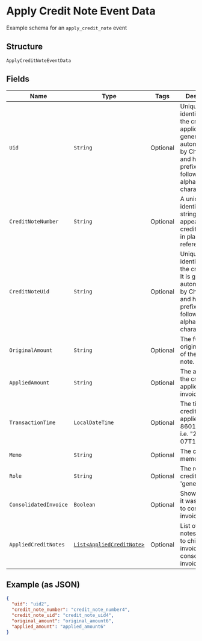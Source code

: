 
# Apply Credit Note Event Data

Example schema for an `apply_credit_note` event

## Structure

`ApplyCreditNoteEventData`

## Fields

| Name | Type | Tags | Description | Getter | Setter |
|  --- | --- | --- | --- | --- | --- |
| `Uid` | `String` | Optional | Unique identifier for the credit note application. It is generated automatically by Chargify and has the prefix "cdt_" followed by alphanumeric characters. | String getUid() | setUid(String uid) |
| `CreditNoteNumber` | `String` | Optional | A unique, identifying string that appears on the credit note and in places it is referenced. | String getCreditNoteNumber() | setCreditNoteNumber(String creditNoteNumber) |
| `CreditNoteUid` | `String` | Optional | Unique identifier for the credit note. It is generated automatically by Chargify and has the prefix "cn_" followed by alphanumeric characters. | String getCreditNoteUid() | setCreditNoteUid(String creditNoteUid) |
| `OriginalAmount` | `String` | Optional | The full, original amount of the credit note. | String getOriginalAmount() | setOriginalAmount(String originalAmount) |
| `AppliedAmount` | `String` | Optional | The amount of the credit note applied to invoice. | String getAppliedAmount() | setAppliedAmount(String appliedAmount) |
| `TransactionTime` | `LocalDateTime` | Optional | The time the credit note was applied, in ISO 8601 format, i.e. "2019-06-07T17:20:06Z" | LocalDateTime getTransactionTime() | setTransactionTime(LocalDateTime transactionTime) |
| `Memo` | `String` | Optional | The credit note memo. | String getMemo() | setMemo(String memo) |
| `Role` | `String` | Optional | The role of the credit note (e.g. 'general') | String getRole() | setRole(String role) |
| `ConsolidatedInvoice` | `Boolean` | Optional | Shows whether it was applied to consolidated invoice or not | Boolean getConsolidatedInvoice() | setConsolidatedInvoice(Boolean consolidatedInvoice) |
| `AppliedCreditNotes` | [`List<AppliedCreditNote>`](../../doc/models/applied-credit-note.md) | Optional | List of credit notes applied to children invoices (if consolidated invoice) | List<AppliedCreditNote> getAppliedCreditNotes() | setAppliedCreditNotes(List<AppliedCreditNote> appliedCreditNotes) |

## Example (as JSON)

```json
{
  "uid": "uid2",
  "credit_note_number": "credit_note_number4",
  "credit_note_uid": "credit_note_uid4",
  "original_amount": "original_amount6",
  "applied_amount": "applied_amount6"
}
```

